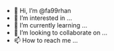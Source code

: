 - 👋 Hi, I’m @fa99rhan
- 👀 I’m interested in ...
- 🌱 I’m currently learning ...
- 💞️ I’m looking to collaborate on ...
- 📫 How to reach me ...

<!---
fa99rhan/fa99rhan is a ✨ special ✨ repository because its `README.md` (this file) appears on your GitHub profile.
You can click the Preview link to take a look at your changes.
--->
